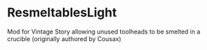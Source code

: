 # ResmeltablesLight
Mod for Vintage Story allowing unused toolheads to be smelted in a crucible (originally authored by Cousax)

